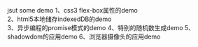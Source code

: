 jsut some demo 
1、css3 flex-box属性的demo<br>
2、html5本地储存indexedDB的demo<br>
3、异步编程的promise模式的demo
4、特别的随机数生成demo
5、shadowdom的应用demo
6、浏览器摄像头的应用demo
